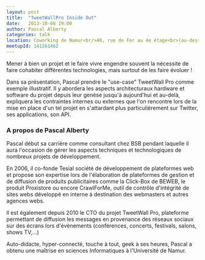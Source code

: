 ```yaml
---
layout: post
title:  "TweetWallPro Inside Out"
date:   2013-10-08 19:00
author:	Pascal Alberty
categories: talk
location: Coworking de Namur<br/>48, rue de Fer au 4e étage<br>(au-dessus d'Ethias)
meetupId: 141261462
---
```

Mener à bien un projet et le faire vivre engendre souvent la nécessite de faire cohabiter différentes technologies, mais surtout de les faire évoluer !

Dans sa présentation, Pascal prendre le "use-case" TweetWall Pro comme exemple illustratif. Il y abordera les aspects architecturaux hardware et software du projet depuis leur genèse jusqu'à aujourd'hui et au-delà, expliquera les contraintes internes ou externes que l'on rencontre lors de la mise en place d'un tel projet en s'attardant plus particulièrement sur Twitter, ses applications, son API.

<h3>A propos de Pascal Alberty</h3>
Pascal début sa carrière comme consultant chez BSB pendant laquelle il aura l'occasion de gérer les aspects techniques et technologiques de nombreux projets de développement.

En 2006, il co-fonde Tesial société de développement de plateformes web et propose son expertise lors de l'élaboration de plateformes de gestion et de diffusion de produits publicitaires comme la Click-Box de BEWEB, le produit Proxistore ou encore CrawlForMe, outil de contrôle d'intégrité de sites webs développé en interne à destination des webmasters et autres agences webs.

Il est également depuis 2010 le CTO du projet TweetWall Pro, plateforme permettant de diffusion les messages en provenance des réseaux sociaux sur des écrans lors d'évènements (conférences, concerts, festivals, salons, shows TV,...)

Auto-didacte, hyper-connecté, touche à tout, geek à ses heures, Pascal a obtenu une maîtrise en sciences Informatiques à l'Université de Namur.